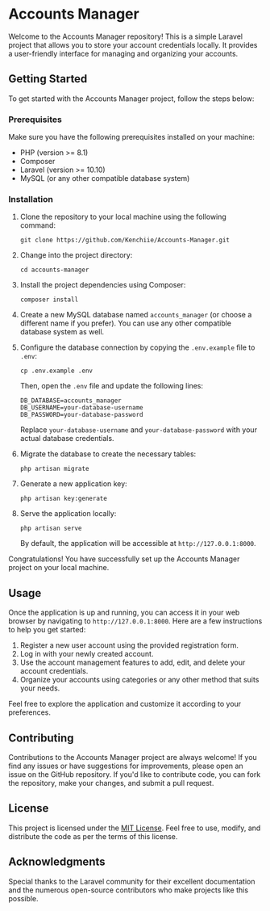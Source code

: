 # Accounts Manager

Welcome to the Accounts Manager repository! This is a simple Laravel project that allows you to store your account credentials locally. It provides a user-friendly interface for managing and organizing your accounts.

## Getting Started

To get started with the Accounts Manager project, follow the steps below:

### Prerequisites

Make sure you have the following prerequisites installed on your machine:

- PHP (version >= 8.1)
- Composer
- Laravel (version >= 10.10)
- MySQL (or any other compatible database system)

### Installation

1. Clone the repository to your local machine using the following command:

   ```
   git clone https://github.com/Kenchiie/Accounts-Manager.git
   ```

2. Change into the project directory:

   ```
   cd accounts-manager
   ```

3. Install the project dependencies using Composer:

   ```
   composer install
   ```

4. Create a new MySQL database named `accounts_manager` (or choose a different name if you prefer). You can use any other compatible database system as well.

5. Configure the database connection by copying the `.env.example` file to `.env`:

   ```
   cp .env.example .env
   ```

   Then, open the `.env` file and update the following lines:

   ```
   DB_DATABASE=accounts_manager
   DB_USERNAME=your-database-username
   DB_PASSWORD=your-database-password
   ```

   Replace `your-database-username` and `your-database-password` with your actual database credentials.

6. Migrate the database to create the necessary tables:

   ```
   php artisan migrate
   ```

7. Generate a new application key:

   ```
   php artisan key:generate
   ```

8. Serve the application locally:

   ```
   php artisan serve
   ```

   By default, the application will be accessible at `http://127.0.0.1:8000`.

Congratulations! You have successfully set up the Accounts Manager project on your local machine.

## Usage

Once the application is up and running, you can access it in your web browser by navigating to `http://127.0.0.1:8000`. Here are a few instructions to help you get started:

1. Register a new user account using the provided registration form.
2. Log in with your newly created account.
3. Use the account management features to add, edit, and delete your account credentials.
4. Organize your accounts using categories or any other method that suits your needs.

Feel free to explore the application and customize it according to your preferences.

## Contributing

Contributions to the Accounts Manager project are always welcome! If you find any issues or have suggestions for improvements, please open an issue on the GitHub repository. If you'd like to contribute code, you can fork the repository, make your changes, and submit a pull request.

## License

This project is licensed under the [MIT License](LICENSE). Feel free to use, modify, and distribute the code as per the terms of this license.

## Acknowledgments

Special thanks to the Laravel community for their excellent documentation and the numerous open-source contributors who make projects like this possible.